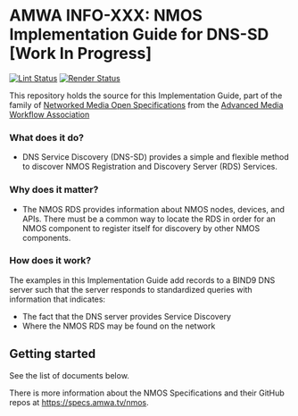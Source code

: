 # AMWA INFO-XXX: NMOS Implementation Guide for DNS-SD \[Work In Progress\]

[![Lint Status](https://github.com/AMWA-TV/nmos-dns-sd-implementation-guide/workflows/Lint/badge.svg)](https://github.com/AMWA-TV/nmos-template/actions?query=workflow%3ALint)
[![Render Status](https://github.com/AMWA-TV//workflows/Render/badge.svg)](https://github.com/AMWA-TV/nmos-template/actions?query=workflow%3ARender)

This repository holds the source for this Implementation Guide, part of the family of [Networked Media Open Specifications](https://specs.amwa.tv/nmos) from the [Advanced Media Workflow Association](https://amwa.tv)

<!-- INTRO-START -->

### What does it do?

-  DNS Service Discovery (DNS-SD) provides a simple and flexible method to discover NMOS Registration and Discovery Server (RDS) Services.

### Why does it matter?

- The NMOS RDS provides information about NMOS nodes, devices, and APIs. There must be a common way to locate the RDS in order for an NMOS component to register itself for discovery by other NMOS components. 

### How does it work?

The examples in this Implementation Guide add records to a BIND9 DNS server such that the server responds to standardized queries with information that indicates:

- The fact that the DNS server provides Service Discovery
- Where the NMOS RDS may be found on the network


<!-- INTRO-END -->

## Getting started

See the list of documents below.

There is more information about the NMOS Specifications and their GitHub repos at <https://specs.amwa.tv/nmos>.

